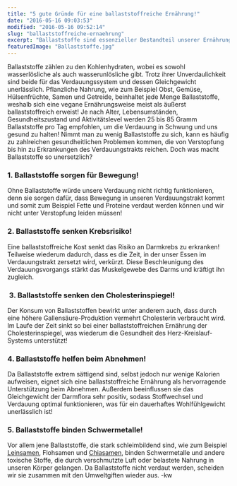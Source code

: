 ```yaml
---
title: "5 gute Gründe für eine ballaststoffreiche Ernährung!"
date: "2016-05-16 09:03:53"
modified: "2016-05-16 09:52:14"
slug: "ballaststoffreiche-ernaehrung"
excerpt: "Ballaststoffe sind essenzieller Bestandteil unserer Ernährung und leisten weit mehr als ihr Ruf vermuten lässt!"
featuredImage: "Ballaststoffe.jpg"
---
```


Ballaststoffe zählen zu den Kohlenhydraten, wobei es sowohl wasserlösliche als auch wasserunlösliche gibt. Trotz ihrer Unverdaulichkeit sind beide für das Verdauungssystem und dessen Gleichgewicht unerlässlich. Pflanzliche Nahrung, wie zum Beispiel Obst, Gemüse, Hülsenfrüchte, Samen und Getreide, beinhaltet jede Menge Ballaststoffe, weshalb sich eine vegane Ernährungsweise meist als äußerst ballaststoffreich erweist! Je nach Alter, Lebensumständen, Gesundheitszustand und Aktivitätslevel werden 25 bis 85 Gramm Ballaststoffe pro Tag empfohlen, um die Verdauung in Schwung und uns gesund zu halten! Nimmt man zu wenig Ballaststoffe zu sich, kann es häufig zu zahlreichen gesundheitlichen Problemen kommen, die von Verstopfung bis hin zu Erkrankungen des Verdauungstrakts reichen. Doch was macht Ballaststoffe so unersetzlich?

### 1\. Ballaststoffe sorgen für Bewegung!

Ohne Ballaststoffe würde unsere Verdauung nicht richtig funktionieren, denn sie sorgen dafür, dass Bewegung in unseren Verdauungstrakt kommt und somit zum Beispiel Fette und Proteine verdaut werden können und wir nicht unter Verstopfung leiden müssen!

### 2\. Ballaststoffe senken Krebsrisiko!

Eine ballaststoffreiche Kost senkt das Risiko an Darmkrebs zu erkranken! Teilweise wiederum dadurch, dass es die Zeit, in der unser Essen im Verdauungstrakt zersetzt wird, verkürzt. Diese Beschleunigung des Verdauungsvorgangs stärkt das Muskelgewebe des Darms und kräftigt ihn zugleich.

###  3. Ballaststoffe senken den Cholesterinspiegel!

Der Konsum von Ballaststoffen bewirkt unter anderem auch, dass durch eine höhere Gallensäure-Produktion vermehrt Cholesterin verbraucht wird. Im Laufe der Zeit sinkt so bei einer ballaststoffreichen Ernährung der Cholesterinspiegel, was wiederum die Gesundheit des Herz-Kreislauf-Systems unterstützt!

### 4\. Ballaststoffe helfen beim Abnehmen!

Da Ballaststoffe extrem sättigend sind, selbst jedoch nur wenige Kalorien aufweisen, eignet sich eine ballaststoffreiche Ernährung als hervorragende Unterstützung beim Abnehmen. Außerdem beeinflussen sie das Gleichgewicht der Darmflora sehr positiv, sodass Stoffwechsel und Verdauung optimal funktionieren, was für ein dauerhaftes Wohlfühlgewicht unerlässlich ist!

### 5\. Ballaststoffe binden Schwermetalle!

Vor allem jene Ballaststoffe, die stark schleimbildend sind, wie zum Beispiel [Leinsamen](https://www.veganblatt.com/heimische-superfoods-leinsamen), Flohsamen und [Chiasamen](https://www.veganblatt.com/chia-samen), binden Schwermetalle und andere toxische Stoffe, die durch verschmutzte Luft oder belastete Nahrung in unseren Körper gelangen. Da Ballaststoffe nicht verdaut werden, scheiden wir sie zusammen mit den Umweltgiften wieder aus. -kw